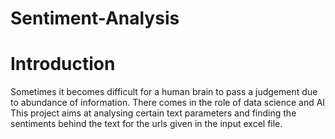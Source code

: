 # Sentiment-Analysis
# Introduction
Sometimes it becomes difficult for a human brain to pass a judgement due to abundance of information. There comes in the role of data science 
and AI 
This project aims at analysing certain text parameters and finding the sentiments behind the text for the urls given in the input excel file.
 

